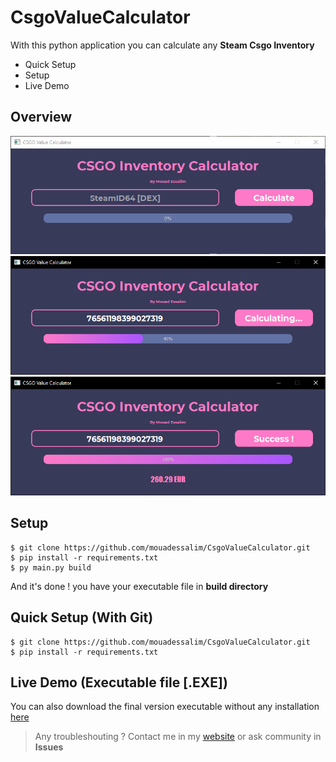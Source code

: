 # CsgoValueCalculator
With this python application you can calculate any **Steam Csgo Inventory** 
- Quick Setup
- Setup
- Live Demo
## Overview
![image1](https://github.com/mouadessalim/CsgoValueCalculator/blob/main/img_gui_1.png?raw=true)
![image2](https://github.com/mouadessalim/CsgoValueCalculator/blob/main/img_gui_2.png?raw=true)
![image3](https://github.com/mouadessalim/CsgoValueCalculator/blob/main/img_gui_3.png?raw=true)
## Setup
```
$ git clone https://github.com/mouadessalim/CsgoValueCalculator.git
$ pip install -r requirements.txt
$ py main.py build
```
And it's done ! you have your executable file in **build directory**
## Quick Setup (With Git) 
```
$ git clone https://github.com/mouadessalim/CsgoValueCalculator.git
$ pip install -r requirements.txt 
```
## Live Demo (Executable file [.EXE])
You can also download the final version executable without any installation [here](https://mouadessalim.xyz/upload-project/CSGO-Calculator/CSGO%20CALCULATOR.rar) 
> Any troubleshouting ? Contact me in my [website](https://mouadessalim.xyz) or ask community in **Issues**
